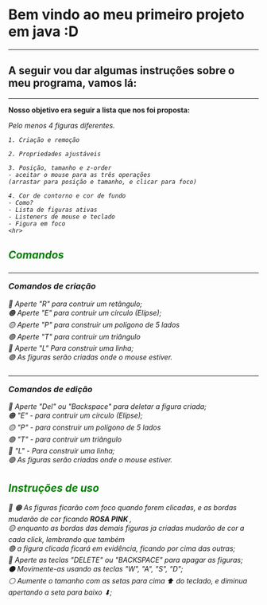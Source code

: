 <h1> Bem vindo ao meu primeiro projeto em java :D </h1>
 
<hr>

<h2> A seguir vou dar algumas instruções sobre o meu programa, vamos lá:</h2>

<hr>

<b>Nosso objetivo era seguir a lista que nos foi proposta:</b>

 <i>Pelo menos 4 figuras diferentes.
    
    1. Criação e remoção 
   
    2. Propriedades ajustáveis
   
    3. Posição, tamanho e z-order
    - aceitar o mouse para as três operações
    (arrastar para posição e tamanho, e clicar para foco)
   
    4. Cor de contorno e cor de fundo
    - Como?
    - Lista de figuras ativas
    - Listeners de mouse e teclado
    - Figura em foco 
    <hr>

<h2> <font color="green"> Comandos </font> </h2>
<h3> <hr>Comandos de criação</hr> </h3>
🔴 Aperte "R" para contruir um retângulo; <br>
🟠 Aperte "E" para contruir um círculo (Elípse); <br>
🟡 Aperte "P" para construir um polígono de 5 lados <br>
🟢 Aperte "T" para contruir um triângulo <br>
🔵 Aperte "L" Para construir uma linha; <br>
🟣 As figuras serão criadas onde o mouse estiver.

<h3> <hr>Comandos de edição</hr> </h3>
🔴 Aperte "Del" ou "Backspace" para deletar a figura criada; <br>
🟠 "E" - para contruir um círculo (Elípse); <br>
🟡 "P" - para construir um polígono de 5 lados <br>
🟢 "T" - para contruir um triângulo <br>
🔵 "L" - Para construir uma linha; <br>
🟣 As figuras serão criadas onde o mouse estiver.

<h2> <font color="green"> Instruções de uso </font> </h2>
🔴
🟠 As figuras ficarão com foco quando forem clicadas, e as bordas mudarão de cor ficando <b> ROSA PINK </b>, <br>
🟡 enquanto as bordas das demais figuras ja criadas mudarão de cor a cada click, lembrando que também <br>
🟢 a figura clicada ficará em evidência, ficando por cima das outras; <br>
🔵 Aperte as teclas "DELETE" ou "BACKSPACE" para apagar as figuras; <br>
⚫ Movimente-as usando as teclas "W", "A", "S", "D"; <br>
⚪ Aumente o tamanho com as setas para cima ⬆ do teclado, e diminua apertando a seta para baixo ⬇; <br>
